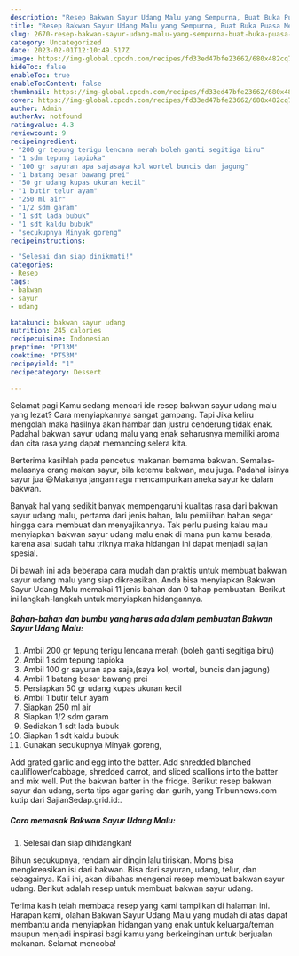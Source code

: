 ```yaml
---
description: "Resep Bakwan Sayur Udang Malu yang Sempurna, Buat Buka Puasa Menggugah Selera"
title: "Resep Bakwan Sayur Udang Malu yang Sempurna, Buat Buka Puasa Menggugah Selera"
slug: 2670-resep-bakwan-sayur-udang-malu-yang-sempurna-buat-buka-puasa-menggugah-selera
category: Uncategorized
date: 2023-02-01T12:10:49.517Z
image: https://img-global.cpcdn.com/recipes/fd33ed47bfe23662/680x482cq70/bakwan-sayur-udang-malu-foto-resep-utama.jpg
hideToc: false
enableToc: true
enableTocContent: false
thumbnail: https://img-global.cpcdn.com/recipes/fd33ed47bfe23662/680x482cq70/bakwan-sayur-udang-malu-foto-resep-utama.jpg
cover: https://img-global.cpcdn.com/recipes/fd33ed47bfe23662/680x482cq70/bakwan-sayur-udang-malu-foto-resep-utama.jpg
author: Admin
authorAv: notfound
ratingvalue: 4.3
reviewcount: 9
recipeingredient:
- "200 gr tepung terigu lencana merah boleh ganti segitiga biru"
- "1 sdm tepung tapioka"
- "100 gr sayuran apa sajasaya kol wortel buncis dan jagung"
- "1 batang besar bawang prei"
- "50 gr udang kupas ukuran kecil"
- "1 butir telur ayam"
- "250 ml air"
- "1/2 sdm garam"
- "1 sdt lada bubuk"
- "1 sdt kaldu bubuk"
- "secukupnya Minyak goreng"
recipeinstructions:

- "Selesai dan siap dinikmati!"
categories:
- Resep
tags:
- bakwan
- sayur
- udang

katakunci: bakwan sayur udang 
nutrition: 245 calories
recipecuisine: Indonesian
preptime: "PT13M"
cooktime: "PT53M"
recipeyield: "1"
recipecategory: Dessert

---
```



Selamat pagi Kamu sedang mencari ide resep bakwan sayur udang malu yang lezat? Cara menyiapkannya sangat gampang. Tapi Jika keliru mengolah maka hasilnya akan hambar dan justru cenderung tidak enak. Padahal bakwan sayur udang malu yang enak seharusnya memiliki aroma dan cita rasa yang dapat memancing selera kita.


Berterima kasihlah pada pencetus makanan bernama bakwan. Semalas-malasnya orang makan sayur, bila ketemu bakwan, mau juga. Padahal isinya sayur jua 😃Makanya jangan ragu mencampurkan aneka sayur ke dalam bakwan.

Banyak hal yang sedikit banyak mempengaruhi kualitas rasa dari bakwan sayur udang malu, pertama dari jenis bahan, lalu pemilihan bahan segar hingga cara membuat dan menyajikannya. Tak perlu pusing kalau mau menyiapkan bakwan sayur udang malu enak di mana pun kamu berada, karena asal sudah tahu triknya maka hidangan ini dapat menjadi sajian spesial.


Di bawah ini ada beberapa cara mudah dan praktis untuk membuat bakwan sayur udang malu yang siap dikreasikan. Anda bisa menyiapkan Bakwan Sayur Udang Malu memakai 11 jenis bahan dan 0 tahap pembuatan. Berikut ini langkah-langkah untuk menyiapkan hidangannya.

<!--inarticleads1-->

##### Bahan-bahan dan bumbu yang harus ada dalam pembuatan Bakwan Sayur Udang Malu:

1. Ambil 200 gr tepung terigu lencana merah (boleh ganti segitiga biru)
1. Ambil 1 sdm tepung tapioka
1. Ambil 100 gr sayuran apa saja,(saya kol, wortel, buncis dan jagung)
1. Ambil 1 batang besar bawang prei
1. Persiapkan 50 gr udang kupas ukuran kecil
1. Ambil 1 butir telur ayam
1. Siapkan 250 ml air
1. Siapkan 1/2 sdm garam
1. Sediakan 1 sdt lada bubuk
1. Siapkan 1 sdt kaldu bubuk
1. Gunakan secukupnya Minyak goreng,


Add grated garlic and egg into the batter. Add shredded blanched cauliflower/cabbage, shredded carrot, and sliced scallions into the batter and mix well. Put the bakwan batter in the fridge. Berikut resep bakwan sayur dan udang, serta tips agar garing dan gurih, yang Tribunnews.com kutip dari SajianSedap.grid.id:. 

<!--inarticleads2-->

##### Cara memasak Bakwan Sayur Udang Malu:


1. Selesai dan siap dihidangkan!

Bihun secukupnya, rendam air dingin lalu tiriskan. Moms bisa mengkreasikan isi dari bakwan. Bisa dari sayuran, udang, telur, dan sebagainya. Kali ini, akan dibahas mengenai resep membuat bakwan sayur udang. Berikut adalah resep untuk membuat bakwan sayur udang. 

Terima kasih telah membaca resep yang kami tampilkan di halaman ini. Harapan kami, olahan Bakwan Sayur Udang Malu yang mudah di atas dapat membantu anda menyiapkan hidangan yang enak untuk keluarga/teman maupun menjadi inspirasi bagi kamu yang berkeinginan untuk berjualan makanan. Selamat mencoba!
